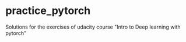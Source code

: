 # practice_pytorch

Solutions for the exercises of udacity course "Intro to Deep learning with pytorch"
